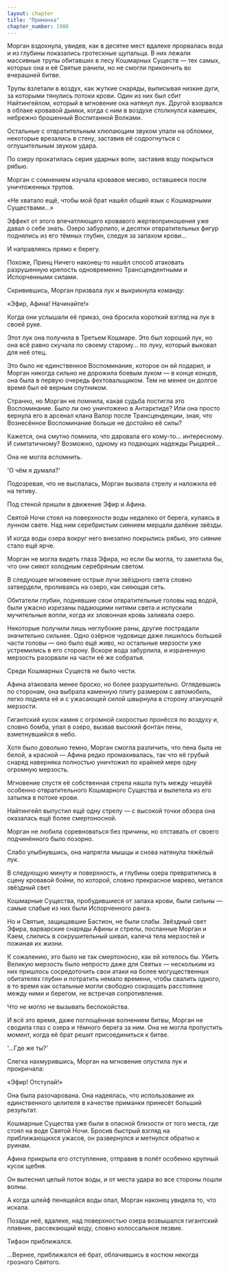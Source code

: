 ```yaml
---
layout: chapter
title: "Приманка"
chapter_number: 1986
---
```




Морган вздохнула, увидев, как в десятке мест вдалеке прорвалась вода и из глубины показались гротескные щупальца. В них лежали массивные трупы обитавших в лесу Кошмарных Существ — тех самых, которых она и её Святые ранили, но не смогли прикончить во вчерашней битве.

Трупы взлетали в воздух, как жуткие снаряды, выписывая низкие дуги, за которыми тянулись потоки крови. Один из них был сбит Найтингейлом, который в мгновение ока натянул лук. Другой взорвался в облаке кровавой дымки, когда с ним в воздухе столкнулся камешек, небрежно брошенный Воспитанной Волками.

Остальные с отвратительным хлюпающим звуком упали на обломки, некоторые врезались в стену, заставив её содрогнуться с оглушительным звуком удара.

По озеру прокатилась серия ударных волн, заставив воду покрыться рябью.

Морган с сомнением изучала кровавое месиво, оставшееся после уничтоженных трупов.

«Не хватало ещё, чтобы мой брат нашёл общий язык с Кошмарными Существами...»

Эффект от этого впечатляющего кровавого жертвоприношения уже давал о себе знать. Озеро забурлило, и десятки отвратительных фигур поднялись из его тёмных глубин, следуя за запахом крови...

И направляясь прямо к берегу.

Похоже, Принц Ничего наконец-то нашёл способ атаковать разрушенную крепость одновременно Трансцендентными и Испорченными силами.

Скривившись, Морган призвала лук и выкрикнула команду:

«Эфир, Афина! Начинайте!»

Когда они услышали её приказ, она бросила короткий взгляд на лук в своей руке.

Этот лук она получила в Третьем Кошмаре. Это был хороший лук, но она всё равно скучала по своему старому... по луку, который выковал для неё отец.

Это было не единственное Воспоминание, которое он ей подарил, и Морган никогда сильно не дорожила боевым луком — в конце концов, она была в первую очередь фехтовальщиком. Тем не менее он долгое время был её верным спутником.

Странно, но Морган не помнила, какая судьба постигла это Воспоминание. Было ли оно уничтожено в Антарктиде? Или она просто вернула его в арсенал клана Валор после Трансценденции, зная, что Вознесённое Воспоминание больше не достойно её силы?

Кажется, она смутно помнила, что даровала его кому-то... интересному. И симпатичному? Возможно, одному из подающих надежды Рыцарей...

Она не могла вспомнить.

'О чём я думала?'

Подозревая, что не выспалась, Морган вызвала стрелу и наложила её на тетиву.

Под стеной пришли в движение Эфир и Афина.

Святой Ночи стоял на поверхности воды недалеко от берега, купаясь в лунном свете. Над ним серебристым сиянием мерцали далёкие звёзды.

И когда воды озера вокруг него внезапно покрылись рябью, это сияние стало ещё ярче.

Морган не могла видеть глаза Эфира, но если бы могла, то заметила бы, что они сияют холодным серебряным светом.

В следующее мгновение острые лучи звёздного света словно затвердели, проливаясь на озеро, как сияющая сеть.

Обитатели глубин, поднявшие свои отвратительные головы над водой, были ужасно изрезаны падающими нитями света и испускали мучительные вопли, когда их зловонная кровь заливала озеро.

Некоторые получили лишь неглубокие раны, другие пострадали значительно сильнее. Одно озёрное чудовище даже лишилось большей части головы — оно было ещё живо, но остальные мерзости уже устремились в его сторону. Вскоре вода забурлила, и израненную мерзость разорвали на части её же собратья.

Среди Кошмарных Существ не было чести.

Афина атаковала менее броско, но более разрушительно. Оглядевшись по сторонам, она выбрала каменную плиту размером с автомобиль, легко подняла её и с ужасающей силой швырнула в сторону атакующей мерзости.

Гигантский кусок камня с огромной скоростью пронёсся по воздуху и, словно бомба, упал в озеро, вызвав высокий фонтан пены, взметнувшийся в небо.

Хотя было довольно темно, Морган смогла различить, что пена была не белой, а красной — Афина редко промахивалась, так что её грубый снаряд наверняка полностью уничтожил по крайней мере одну огромную мерзость.

Мгновение спустя её собственная стрела нашла путь между чешуёй особенно отвратительного Кошмарного Существа и вылетела из его затылка в потоке крови.

Найтингейл выпустил ещё одну стрелу — с высокой точки обзора она оказалась ещё более смертоносной.

Морган не любила соревноваться без причины, но отставать от своего подчинённого было позорно.

Слабо улыбнувшись, она напрягла мышцы и снова натянула тяжёлый лук.

В следующую минуту и поверхность, и глубины озера превратились в сцену кровавой бойни, по которой, словно прекрасное марево, метался звёздный свет.

Кошмарные Существа, пробудившиеся от запаха крови, были сильны — самые слабые из них были Испорченного ранга.

Но и Святые, защищавшие Бастион, не были слабы. Звёздный свет Эфира, варварские снаряды Афины и стрелы, посланные Морган и Каем, слились в сокрушительный шквал, калеча тела мерзостей и пожиная их жизни.

К сожалению, это было не так смертоносно, как ей хотелось бы. Убить Великую мерзость было непросто даже для Святых — нескольким из них пришлось сосредоточить свои атаки на более могущественных обитателях глубин и потратить немало времени, чтобы свалить одного, в то время как остальные могли свободно сокращать расстояние между ними и берегом, не встречая сопротивления.

Что не могло не вызывать беспокойства.

И всё это время, даже поглощённая волнением битвы, Морган не сводила глаз с озера и тёмного берега за ним. Она не могла пропустить момент, когда её брат решит присоединиться к битве.

'...Где же ты?'

Слегка нахмурившись, Морган на мгновение опустила лук и прокричала:

«Эфир! Отступай!»

Она была разочарована. Она надеялась, что использование их единственного целителя в качестве приманки принесёт больший результат.

Кошмарные Существа уже были в опасной близости от того места, где стоял на воде Святой Ночи. Бросив быстрый взгляд на приближающихся ужасов, он развернулся и метнулся обратно к руинам.

Афина прикрыла его отступление, отправив в полёт особенно крупный кусок щебня.

Он вытеснил целый поток воды, и от места удара во все стороны пошли волны.

А когда шлейф пенящейся воды опал, Морган наконец увидела то, что искала.

Позади неё, вдалеке, над поверхностью озера возвышался гигантский плавник, рассекающий воду, словно колоссальное лезвие.

Тифаон приближался.

...Вернее, приближался её брат, облачившись в костюм некогда грозного Святого.

